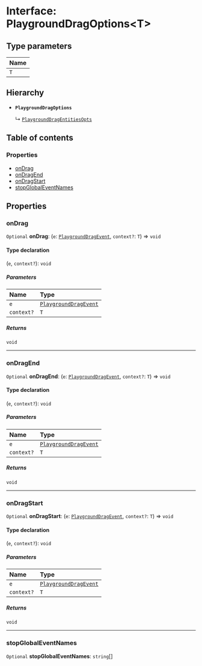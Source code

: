 # Interface: PlaygroundDragOptions\<T>

## Type parameters

| Name |
| :------ |
| `T` |

## Hierarchy

* **`PlaygroundDragOptions`**

  ↳ [`PlaygroundDragEntitiesOpts`](/en/auto-docs/fixed-layout-editor/interfaces/PlaygroundDragEntitiesOpts.md)

## Table of contents

### Properties

* [onDrag](/en/auto-docs/fixed-layout-editor/interfaces/PlaygroundDragOptions.md#ondrag)
* [onDragEnd](/en/auto-docs/fixed-layout-editor/interfaces/PlaygroundDragOptions.md#ondragend)
* [onDragStart](/en/auto-docs/fixed-layout-editor/interfaces/PlaygroundDragOptions.md#ondragstart)
* [stopGlobalEventNames](/en/auto-docs/fixed-layout-editor/interfaces/PlaygroundDragOptions.md#stopglobaleventnames)

## Properties

### onDrag

`Optional` **onDrag**: (`e`: [`PlaygroundDragEvent`](/en/auto-docs/fixed-layout-editor/interfaces/PlaygroundDragEvent.md), `context?`: `T`) => `void`

#### Type declaration

(`e`, `context?`): `void`

##### Parameters

| Name | Type |
| :------ | :------ |
| `e` | [`PlaygroundDragEvent`](/en/auto-docs/fixed-layout-editor/interfaces/PlaygroundDragEvent.md) |
| `context?` | `T` |

##### Returns

`void`

***

### onDragEnd

`Optional` **onDragEnd**: (`e`: [`PlaygroundDragEvent`](/en/auto-docs/fixed-layout-editor/interfaces/PlaygroundDragEvent.md), `context?`: `T`) => `void`

#### Type declaration

(`e`, `context?`): `void`

##### Parameters

| Name | Type |
| :------ | :------ |
| `e` | [`PlaygroundDragEvent`](/en/auto-docs/fixed-layout-editor/interfaces/PlaygroundDragEvent.md) |
| `context?` | `T` |

##### Returns

`void`

***

### onDragStart

`Optional` **onDragStart**: (`e`: [`PlaygroundDragEvent`](/en/auto-docs/fixed-layout-editor/interfaces/PlaygroundDragEvent.md), `context?`: `T`) => `void`

#### Type declaration

(`e`, `context?`): `void`

##### Parameters

| Name | Type |
| :------ | :------ |
| `e` | [`PlaygroundDragEvent`](/en/auto-docs/fixed-layout-editor/interfaces/PlaygroundDragEvent.md) |
| `context?` | `T` |

##### Returns

`void`

***

### stopGlobalEventNames

`Optional` **stopGlobalEventNames**: `string`\[]
